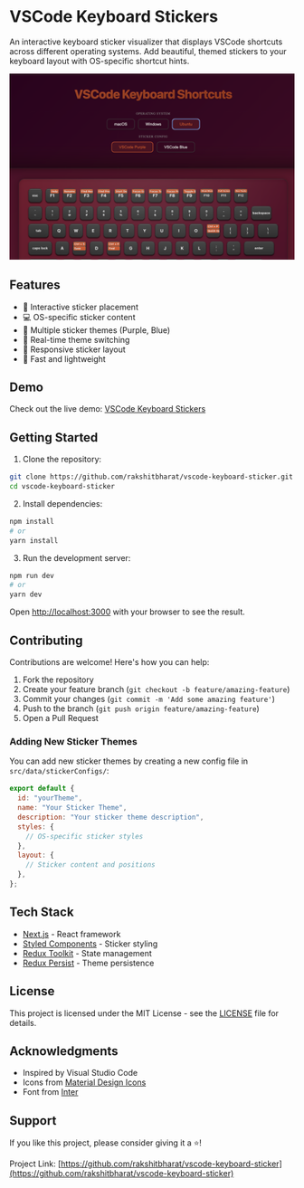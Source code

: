 # VSCode Keyboard Stickers

An interactive keyboard sticker visualizer that displays VSCode shortcuts across different operating systems. Add beautiful, themed stickers to your keyboard layout with OS-specific shortcut hints.

![VSCode Keyboard Stickers](./public/preview.png)

## Features

- 🎨 Interactive sticker placement
- 💻 OS-specific sticker content
- 🎯 Multiple sticker themes (Purple, Blue)
- 🔄 Real-time theme switching
- 📱 Responsive sticker layout
- 🚀 Fast and lightweight

## Demo

Check out the live demo: [VSCode Keyboard Stickers](https://rakshitbharat.github.io/vscode-keyboard-sticker)

## Getting Started

1. Clone the repository:

```bash
git clone https://github.com/rakshitbharat/vscode-keyboard-sticker.git
cd vscode-keyboard-sticker
```

2. Install dependencies:

```bash
npm install
# or
yarn install
```

3. Run the development server:

```bash
npm run dev
# or
yarn dev
```

Open [http://localhost:3000](http://localhost:3000) with your browser to see the result.

## Contributing

Contributions are welcome! Here's how you can help:

1. Fork the repository
2. Create your feature branch (`git checkout -b feature/amazing-feature`)
3. Commit your changes (`git commit -m 'Add some amazing feature'`)
4. Push to the branch (`git push origin feature/amazing-feature`)
5. Open a Pull Request

### Adding New Sticker Themes

You can add new sticker themes by creating a new config file in `src/data/stickerConfigs/`:

```javascript
export default {
  id: "yourTheme",
  name: "Your Sticker Theme",
  description: "Your sticker theme description",
  styles: {
    // OS-specific sticker styles
  },
  layout: {
    // Sticker content and positions
  },
};
```

## Tech Stack

- [Next.js](https://nextjs.org/) - React framework
- [Styled Components](https://styled-components.com/) - Sticker styling
- [Redux Toolkit](https://redux-toolkit.js.org/) - State management
- [Redux Persist](https://github.com/rt2zz/redux-persist) - Theme persistence

## License

This project is licensed under the MIT License - see the [LICENSE](LICENSE) file for details.

## Acknowledgments

- Inspired by Visual Studio Code
- Icons from [Material Design Icons](https://materialdesignicons.com/)
- Font from [Inter](https://rsms.me/inter/)

## Support

If you like this project, please consider giving it a ⭐️!

Project Link: [https://github.com/rakshitbharat/vscode-keyboard-sticker](https://github.com/rakshitbharat/vscode-keyboard-sticker)
